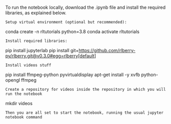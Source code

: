To run the notebook locally, download the .ipynb file and install the required libraries, as explained below.

    Setup virtual environment (optional but recommended):

conda create -n rltutorials python=3.8
conda activate rltutorials

	Install required libraries:

pip install jupyterlab
pip install git+https://github.com/rlberry-py/rlberry.git@v0.3.0#egg=rlberry[default]

	Install videos stuff

pip install ffmpeg-python pyvirtualdisplay
apt-get install -y xvfb python-opengl ffmpeg  

	Create a repository for videos inside the repository in which you will run the notebook 

mkdir videos

    Then you are all set to start the notebook, running the usual jupyter notebook command 
